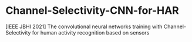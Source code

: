 # Channel-Selectivity-CNN-for-HAR
[IEEE JBHI 2021] The convolutional neural networks training with Channel-Selectivity for human activity recognition based on sensors
